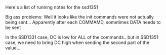 Here's a list of running notes for the ssd1351

Big ass problems:
Well it looks like the init commands were not actually being sent... Apparently after each COMMAMD, sometimes DATA needs to be sent

In the SSD1331 case, DC is low for ALL of the commands.. but in SSD1351 case, we need to bring DC high when sending the second part of the value... 
